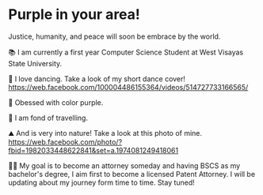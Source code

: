 # Purple in your area!
Justice, humanity, and peace will soon be embrace by the world.

📚 I am currently a first year Computer Science Student at West Visayas State University.

💃 I love dancing. Take a look of my short dance cover!
https://web.facebook.com/100004486155364/videos/514727733166565/

💜 Obessed with color purple.

🧳 I am fond of travelling. 

⛰ And is very into nature! Take a look at this photo of mine.
https://web.facebook.com/photo/?fbid=1982033448622841&set=a.1974081249418061

👩‍⚖️ My goal is to become an attorney someday and having BSCS as my bachelor's degree, I aim first to become a licensed Patent Attorney.
I will be updating about my journey form time to time. Stay tuned!
